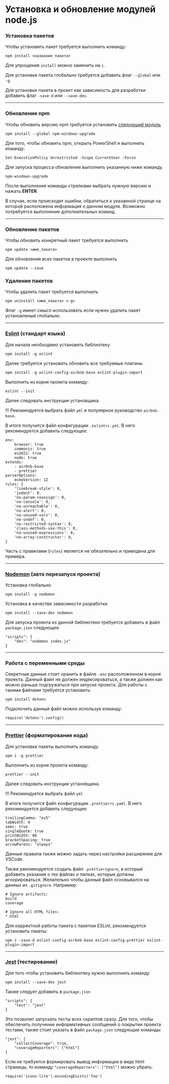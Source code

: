 ﻿# Установка и обновление модулей node.js
### Установка пакетов
Чтобы установить пакет требуется выполнить команду:

    npm install <название пакета>
Для упрощения `install` можно заменить на `i`.

Для установки пакета глобально требуется добавить флаг `--global` или `-g`.

Для установки пакета в проект как зависимость для разработки добавить флаг `-save-d` или `--save-dev`.

---
### Обновление npm
Чтобы обновить версию npm требуется установить [следующий модуль](https://www.npmjs.com/package/npm-windows-upgrade)

    npm install --global npm-windows-upgrade

Для того, чтобы обновить npm, открыть PowerShell и выполнить команду:

    Set-ExecutionPolicy Unrestricted -Scope CurrentUser -Force

Для запуска процесса обновления выполнить указанную ниже команду.

    npm-windows-upgrade

После выполнения команды стрелками выбрать нужную версию и нажать **ENTER**.

В случае, если происходят ошибки, обратиться к указанной странце на которой расположена информация о данном модуле. Возможно потребуется выполнение дополнительных команд.

---
### Обновление пакетов
Чтобы обновить конкретный пакет требуется выполнить

    npm update <имя_пакета>
Для обновления всех пакетов в проекте выполнить

    npm update --save

### Удаление пакетов
Чтобы удалить пакет требуется выполнить

    npm uninstall <имя_пакета> <-g>
Флаг `-g` имеет смысл использовать если нужно удалить пакет установленый глобально.

---
### [Eslint](https://www.npmjs.com/package/eslint) (стандарт языка)
Для начала необходимо установить библиотеку

    npm install -g eslint
Далее требуется установить обновить все требуемые плагины

    npm install -g eslint-config-airbnb-base eslint-plugin-import
Выполнить из корня проекта команду:

    eslint --init
Далее следовать инструкции установщика.

!!! Рекомендуется выбрать файл `yml` и популярное руководство `airbnb-base`.

В итоге получится файл конфигурации `.eslintrc.yml`. В него рекомендуется добавить следующее:

    env:
        browser: true
        commonjs: true
        es2021: true
        node: true
    extends:
        - airbnb-base
        - prettier
    parserOptions:
        ecmaVersion: 12
    rules: {
        'linebreak-style': 0,
        'indent': 0,
        'no-param-reassign': 0,
        'no-console': 0,
        'no-unreachable': 0,
        'no-alert': 0,
        'no-unused-vars': 0,
        'no-undef': 0,
        'no-restricted-syntax': 0,
        'class-methods-use-this': 0,
        'no-unused-expressions': 0,
        'no-array-constructor': 0,
    }
Часть с правилами (`rules`) является не обязательно и приведена для примера.

---
### [Nodemon](https://www.npmjs.com/package/nodemon) (авто перезапуск проекта)

Установка глобально

    npm install -g nodemon
Установка в качестве зависимости разработки

    npm install --save-dev nodemon
Для запуска проекта из данной библиотеки требуется добавить в файл `package.json` следующее:

    "scripts": {
	    "dev": "nodemon index.js"
	}

---
### Работа с переменными среды
Cекретные данные стоит хранить в файле `.env` расположенном в корне проекта. Данный файл не должен индексироваться, а также должен как можно раньше подгружаться при запуске проекта. Для работы с такими файлами требуется установить:

    npm install dotenv

Подключить данный файл можно используя команду:

    require('dotenv').config()

---
### [Prettier](https://www.npmjs.com/package/prettier) (форматирование кода)
Для установки пакеты выполнить команду:

    npm i -g prettier
Выполнить из корня проекта команду:

    prettier --init
Далее следовать инструкции установщика.

!!! Рекомендуется выбрать файл `yml`

В итоге получится файл конфигурации `.prettierrc.yaml`. В него рекомендуется добавить следующее:

    trailingComma: "es5"
    tabWidth: 4
    semi: true
    singleQuote: true
    printWidth: 80
    bracketSpacing: true
    arrowParens: "always"
Данные правила также можно задать через настройки расширение для VSCode.

Также рекомендуется создать файл `.prettierignore`, в который добавить указания о тех файлах и папках, которые должны игнорироваться. Желательно чтобы данный файл основывался на данных из `.gitignore`. Например:

    # Ignore artifacts:
    build
    coverage

    # Ignore all HTML files:
    *.html

Для корректной работы пакета с пакетом ESLint, рекомендуется установить пакеты:

    npm i -save-d eslint-config-airbnb-base eslint-config-prettier eslint-plugin-import

---
### [Jest](https://jestjs.io/docs/en/getting-started) (тестирование)
Для того чтобы установить библиотеку нужно выполнить команду

    npm install --save-dev jest
Также следует добавить в `package.json`

    "scripts": {
	    "test": "jest"
    }
Это позволит запускать тесты всех скриптов сразу.
Для того, чтобы обеспечить получение информативных сообщений о покрытии проекта тестами, также стоит указать в файл `package.json` следующие команды:

    "jest": {
	    "collectCoverage": true,
	    "coverageReporters": ["html"]
    }
 Если не требуется формировать вывод информации в виде html страницы, то команду `"coverageReporters": ["html"]` можно убрать.

    require('iconv-lite').encodingExists('foo')
